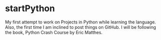 # startPython
My first attempt to work on Projects in Python while learning the language. Also, the first time I am inclined to post things on GitHub.
I will be following the book, Python Crash Course by Eric Matthes.
